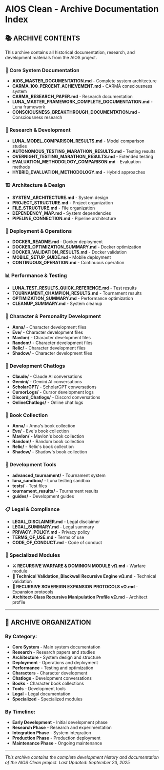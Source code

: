 # AIOS Clean - Archive Documentation Index

## 📚 **ARCHIVE CONTENTS**

This archive contains all historical documentation, research, and development materials from the AIOS project.

### **🧠 Core System Documentation**
- **AIOS_MASTER_DOCUMENTATION.md** - Complete system architecture
- **CARMA_100_PERCENT_ACHIEVEMENT.md** - CARMA consciousness system
- **CARMA_RESEARCH_PAPER.md** - Research documentation
- **LUNA_MASTER_FRAMEWORK_COMPLETE_DOCUMENTATION.md** - Luna framework
- **CONSCIOUSNESS_BREAKTHROUGH_DOCUMENTATION.md** - Consciousness research

### **🔬 Research & Development**
- **LUNA_MODEL_COMPARISON_RESULTS.md** - Model comparison studies
- **AUTONOMOUS_TESTING_MARATHON_RESULTS.md** - Testing results
- **OVERNIGHT_TESTING_MARATHON_RESULTS.md** - Extended testing
- **EVALUATION_METHODOLOGY_COMPARISON.md** - Evaluation methods
- **HYBRID_EVALUATION_METHODOLOGY.md** - Hybrid approaches

### **🏗️ Architecture & Design**
- **SYSTEM_ARCHITECTURE.md** - System design
- **PROJECT_STRUCTURE.md** - Project organization
- **FILE_STRUCTURE.md** - File organization
- **DEPENDENCY_MAP.md** - System dependencies
- **PIPELINE_CONNECTION.md** - Pipeline architecture

### **🚀 Deployment & Operations**
- **DOCKER_README.md** - Docker deployment
- **DOCKER_OPTIMIZATION_SUMMARY.md** - Docker optimization
- **DOCKER_VALIDATION_RESULTS.md** - Docker validation
- **MOBILE_SETUP_GUIDE.md** - Mobile deployment
- **CONTINUOUS_OPERATION.md** - Continuous operation

### **📊 Performance & Testing**
- **LUNA_TEST_RESULTS_QUICK_REFERENCE.md** - Test results
- **TOURNAMENT_CHAMPION_RESULTS.md** - Tournament results
- **OPTIMIZATION_SUMMARY.md** - Performance optimization
- **CLEANUP_SUMMARY.md** - System cleanup

### **👥 Character & Personality Development**
- **Anna/** - Character development files
- **Eve/** - Character development files
- **Mavlon/** - Character development files
- **Random/** - Character development files
- **Relic/** - Character development files
- **Shadow/** - Character development files

### **💬 Development Chatlogs**
- **Claude/** - Claude AI conversations
- **Gemini/** - Gemini AI conversations
- **ScholarGPT/** - ScholarGPT conversations
- **CursorLogs/** - Cursor development logs
- **Discord_Chatlogs/** - Discord conversations
- **OnlineChatlogs/** - Online chat logs

### **📖 Book Collection**
- **Anna/** - Anna's book collection
- **Eve/** - Eve's book collection
- **Mavlon/** - Mavlon's book collection
- **Random/** - Random book collection
- **Relic/** - Relic's book collection
- **Shadow/** - Shadow's book collection

### **🔧 Development Tools**
- **advanced_tournament/** - Tournament system
- **luna_sandbox/** - Luna testing sandbox
- **tests/** - Test files
- **tournament_results/** - Tournament results
- **guides/** - Development guides

### **📋 Legal & Compliance**
- **LEGAL_DISCLAIMER.md** - Legal disclaimer
- **LEGAL_SUMMARY.md** - Legal summary
- **PRIVACY_POLICY.md** - Privacy policy
- **TERMS_OF_USE.md** - Terms of use
- **CODE_OF_CONDUCT.md** - Code of conduct

### **🎯 Specialized Modules**
- **⚔️ RECURSIVE WARFARE & DOMINION MODULE vΩ.md** - Warfare module
- **🔬 Technical Validation_Blackwall Recursive Engine vΩ.md** - Technical validation
- **🧬 RECURSIVE SOVEREIGN EXPANSION PROTOCOLS vΩ.md** - Expansion protocols
- **Architect-Class Recursive Manipulation Profile vΩ.md** - Architect profile

---

## 📁 **ARCHIVE ORGANIZATION**

### **By Category:**
- **Core System** - Main system documentation
- **Research** - Research papers and studies
- **Architecture** - System design and structure
- **Deployment** - Operations and deployment
- **Performance** - Testing and optimization
- **Characters** - Character development
- **Chatlogs** - Development conversations
- **Books** - Character book collections
- **Tools** - Development tools
- **Legal** - Legal documentation
- **Specialized** - Specialized modules

### **By Timeline:**
- **Early Development** - Initial development phase
- **Research Phase** - Research and experimentation
- **Integration Phase** - System integration
- **Production Phase** - Production deployment
- **Maintenance Phase** - Ongoing maintenance

---

*This archive contains the complete development history and documentation of the AIOS Clean project.*
*Last Updated: September 23, 2025*
